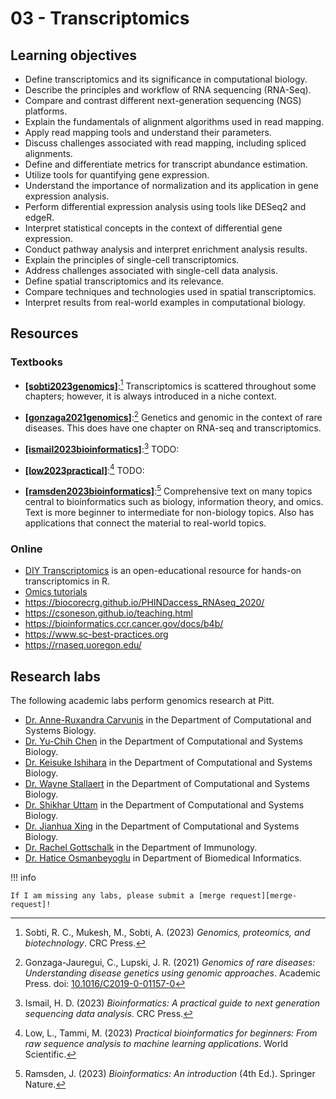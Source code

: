 # 03 - Transcriptomics

## Learning objectives

-   Define transcriptomics and its significance in computational biology.
-   Describe the principles and workflow of RNA sequencing (RNA-Seq).
-   Compare and contrast different next-generation sequencing (NGS) platforms.
-   Explain the fundamentals of alignment algorithms used in read mapping.
-   Apply read mapping tools and understand their parameters.
-   Discuss challenges associated with read mapping, including spliced alignments.
-   Define and differentiate metrics for transcript abundance estimation.
-   Utilize tools for quantifying gene expression.
-   Understand the importance of normalization and its application in gene expression analysis.
-   Perform differential expression analysis using tools like DESeq2 and edgeR.
-   Interpret statistical concepts in the context of differential gene expression.
-   Conduct pathway analysis and interpret enrichment analysis results.
-   Explain the principles of single-cell transcriptomics.
-   Address challenges associated with single-cell data analysis.
-   Define spatial transcriptomics and its relevance.
-   Compare techniques and technologies used in spatial transcriptomics.
-   Interpret results from real-world examples in computational biology.

## Resources

### Textbooks

-   [**[sobti2023genomics]**](https://www.routledge.com/Bioinformatics-and-Computational-Biology-Technological-Advancements-Applications/Singh-Saini-Comar-Junior/p/book/9781032361581):[^1] Transcriptomics is scattered throughout some chapters; however, it is always introduced in a niche context.

-   [**[gonzaga2021genomics]**](https://doi.org/https://doi.org/10.1016/C2019-0-01157-0):[^2] Genetics and genomic in the context of rare diseases.
    This does have one chapter on RNA-seq and transcriptomics.

-   [**[ismail2023bioinformatics]**](https://doi.org/10.1002/9781119698005):[^3] TODO:

-   [**[low2023practical]**](https://www.worldscientific.com/worldscibooks/10.1142/12908):[^4] TODO:

-   [**[ramsden2023bioinformatics]**](https://link.springer.com/book/10.1007/978-3-030-45607-8):[^5] Comprehensive text on many topics central to bioinformatics such as biology, information theory, and omics.
    Text is more beginner to intermediate for non-biology topics.
    Also has applications that connect the material to real-world topics.

### Online

-   [DIY Transcriptomics](https://diytranscriptomics.com/) is an open-educational resource for hands-on transcriptomics in R.
-   [Omics tutorials](https://omicstutorials.com/)
-   https://biocorecrg.github.io/PHINDaccess_RNAseq_2020/
-   https://csoneson.github.io/teaching.html
-   https://bioinformatics.ccr.cancer.gov/docs/b4b/
-   https://www.sc-best-practices.org
-   https://rnaseq.uoregon.edu/

## Research labs

The following academic labs perform genomics research at Pitt.

-   [Dr. Anne-Ruxandra Carvunis](https://carvunislab.csb.pitt.edu/) in the Department of Computational and Systems Biology.
-   [Dr. Yu-Chih Chen](https://www.ycchenlab.org/) in the Department of Computational and Systems Biology.
-   [Dr. Keisuke Ishihara](https://keisukeishihara.mystrikingly.com/) in the Department of Computational and Systems Biology.
-   [Dr. Wayne Stallaert](https://www.stallaertlab.com/) in the Department of Computational and Systems Biology.
-   [Dr. Shikhar Uttam](https://www.uttamlab.com/) in the Department of Computational and Systems Biology.
-   [Dr. Jianhua Xing](https://www.csb.pitt.edu/Faculty/xing/) in the Department of Computational and Systems Biology.
-   [Dr. Rachel Gottschalk](https://gottschalklab.com/) in the Department of Immunology.
-   [Dr. Hatice Osmanbeyoglu](https://www.osmanbeyoglulab.com/) in Department of Biomedical Informatics.

!!! info

    If I am missing any labs, please submit a [merge request][merge-request]!

<!-- LINKS -->

[merge-request]: https://gitlab.com/oasci/courses/pitt/biosc1540-2024s/-/merge_requests

[^1]: Sobti, R. C., Mukesh, M., Sobti, A. (2023) *Genomics, proteomics, and biotechnology*. CRC Press.
[^2]: Gonzaga-Jauregui, C., Lupski, J. R. (2021) *Genomics of rare diseases: Understanding disease genetics using genomic approaches*. Academic Press. doi: [10.1016/C2019-0-01157-0](https://doi.org/https://doi.org/10.1016/C2019-0-01157-0)
[^3]: Ismail, H. D. (2023) *Bioinformatics: A practical guide to next generation sequencing data analysis*. CRC Press.
[^4]: Low, L., Tammi, M. (2023) *Practical bioinformatics for beginners: From raw sequence analysis to machine learning applications*. World Scientific.
[^5]: Ramsden, J. (2023) *Bioinformatics: An introduction* (4th Ed.). Springer Nature.
